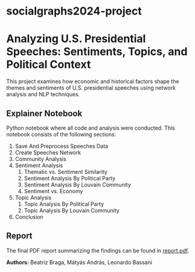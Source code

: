# socialgraphs2024-project

# Analyzing U.S. Presidential Speeches: Sentiments, Topics, and Political Context

This project examines how economic and historical factors shape the themes and sentiments of U.S. presidential speeches using network analysis and NLP techniques.

## Explainer Notebook
Python notebook where all code and analysis were conducted. This notebook consists of the following sections:

1. Save And Preprocess Speeches Data
2. Create Speeches Network
3. Community Analysis
4. Sentiment Analysis
   1. Thematic vs. Sentiment Similarity
   2. Sentiment Analysis By Political Party
   3. Sentiment Analysis By Louvain Community
   4. Sentiment vs. Economy
6. Topic Analysis
   1. Topic Analysis By Political Party
   2. Topic Analysis By Louvain Community
8. Conclusion

## Report
The final PDF report summarizing the findings can be found in [report.pdf](report.pdf).

**Authors:** Beatriz Braga, Mátyás András, Leonardo Bassani
